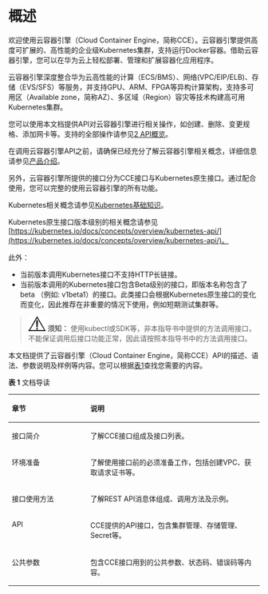 # 概述<a name="cce_02_0328"></a>

欢迎使用云容器引擎（Cloud Container Engine，简称CCE）。云容器引擎提供高度可扩展的、高性能的企业级Kubernetes集群，支持运行Docker容器。借助云容器引擎，您可以在华为云上轻松部署、管理和扩展容器化应用程序。

云容器引擎深度整合华为云高性能的计算（ECS/BMS）、网络\(VPC/EIP/ELB\)、存储（EVS/SFS）等服务，并支持GPU、ARM、FPGA等异构计算架构，支持多可用区（Available zone，简称AZ）、多区域（Region）容灾等技术构建高可用Kubernetes集群。

您可以使用本文档提供API对云容器引擎进行相关操作，如创建、删除、变更规格、添加网卡等。支持的全部操作请参见[2 API概览](API概览.md)。

在调用云容器引擎API之前，请确保已经充分了解云容器引擎相关概念，详细信息请参见[产品介绍](https://support.huaweicloud.com/productdesc-cce/cce_productdesc_0001.html)。

另外，云容器引擎所提供的接口分为CCE接口与Kubernetes原生接口。通过配合使用，您可以完整的使用云容器引擎的所有功能。

Kubernetes相关概念请参见[Kubernetes基础知识](https://support.huaweicloud.com/basics-cce/kubernetes_0002.html)。

Kubernetes原生接口版本级别的相关概念请参见[https://kubernetes.io/docs/concepts/overview/kubernetes-api/](https://kubernetes.io/docs/concepts/overview/kubernetes-api/)。

此外：

-   当前版本调用Kubernetes接口不支持HTTP长链接。
-   当前版本调用的Kubernetes接口包含Beta级别的接口，即版本名称包含了beta （例如: v1beta1）的接口。此类接口会根据Kubernetes原生接口的变化而变化，因此推荐在非重要的情况下使用，例如短期测试集群等。

>![](public_sys-resources/icon-notice.gif) **须知：** 
>使用kubectl或SDK等，非本指导书中提供的方法调用接口，不能保证调用后接口功能正常，因此请按照本指导书中的方法调用接口。

本文档提供了云容器引擎（Cloud Container Engine，简称CCE）API的描述、语法、参数说明及样例等内容。您可以根据[表1](#table1773173793817)查找您需要的内容。

**表 1**  文档导读

<a name="table1773173793817"></a>
<table><thead align="left"><tr id="row1775103733814"><th class="cellrowborder" valign="top" width="31.240000000000002%" id="mcps1.2.3.1.1"><p id="p1875203715387"><a name="p1875203715387"></a><a name="p1875203715387"></a>章节</p>
</th>
<th class="cellrowborder" valign="top" width="68.76%" id="mcps1.2.3.1.2"><p id="p147503713814"><a name="p147503713814"></a><a name="p147503713814"></a>说明</p>
</th>
</tr>
</thead>
<tbody><tr id="row875133773812"><td class="cellrowborder" valign="top" width="31.240000000000002%" headers="mcps1.2.3.1.1 "><p id="p1675437103810"><a name="p1675437103810"></a><a name="p1675437103810"></a>接口简介</p>
</td>
<td class="cellrowborder" valign="top" width="68.76%" headers="mcps1.2.3.1.2 "><p id="p109543723919"><a name="p109543723919"></a><a name="p109543723919"></a>了解CCE接口组成及接口列表。</p>
</td>
</tr>
<tr id="row67543703815"><td class="cellrowborder" valign="top" width="31.240000000000002%" headers="mcps1.2.3.1.1 "><p id="p1075163763811"><a name="p1075163763811"></a><a name="p1075163763811"></a>环境准备</p>
</td>
<td class="cellrowborder" valign="top" width="68.76%" headers="mcps1.2.3.1.2 "><p id="p1640311403911"><a name="p1640311403911"></a><a name="p1640311403911"></a>了解使用接口前的必须准备工作，包括创建VPC、获取请求证书等。</p>
</td>
</tr>
<tr id="row1675437123815"><td class="cellrowborder" valign="top" width="31.240000000000002%" headers="mcps1.2.3.1.1 "><p id="p675173743810"><a name="p675173743810"></a><a name="p675173743810"></a>接口使用方法</p>
</td>
<td class="cellrowborder" valign="top" width="68.76%" headers="mcps1.2.3.1.2 "><p id="p1940551403912"><a name="p1940551403912"></a><a name="p1940551403912"></a>了解REST API消息体组成、调用方法及示例。</p>
</td>
</tr>
<tr id="row14751237203815"><td class="cellrowborder" valign="top" width="31.240000000000002%" headers="mcps1.2.3.1.1 "><p id="p1676173783813"><a name="p1676173783813"></a><a name="p1676173783813"></a>API</p>
</td>
<td class="cellrowborder" valign="top" width="68.76%" headers="mcps1.2.3.1.2 "><p id="p0406414163913"><a name="p0406414163913"></a><a name="p0406414163913"></a>CCE提供的API接口，包含集群管理、存储管理、Secret等。</p>
</td>
</tr>
<tr id="row1376537123818"><td class="cellrowborder" valign="top" width="31.240000000000002%" headers="mcps1.2.3.1.1 "><p id="p12761137163813"><a name="p12761137163813"></a><a name="p12761137163813"></a>公共参数</p>
</td>
<td class="cellrowborder" valign="top" width="68.76%" headers="mcps1.2.3.1.2 "><p id="p144081814183916"><a name="p144081814183916"></a><a name="p144081814183916"></a>包含CCE接口用到的公共参数、状态码、错误码等内容。</p>
</td>
</tr>
</tbody>
</table>

